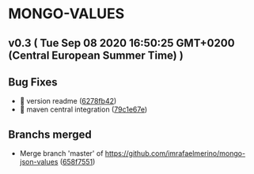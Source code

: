 # MONGO-VALUES
## v0.3  ( Tue Sep 08 2020 16:50:25 GMT+0200 (Central European Summer Time) )


## Bug Fixes
  - 🐛 version readme
  ([6278fb42](https://github.com/imrafaelmerino/mongo-json-values/commit/6278fb425facfddd1f5b1657dba6df076efe1a2b))
  - 🐛 maven central integration
  ([79c1e67e](https://github.com/imrafaelmerino/mongo-json-values/commit/79c1e67e25201472b98c4038c1f83ce37b9bd844))


## Branchs merged
  - Merge branch 'master' of https://github.com/imrafaelmerino/mongo-json-values
  ([658f7551](https://github.com/imrafaelmerino/mongo-json-values/commit/658f7551befd38eacff6de6ffa73f85a5540c93f))





